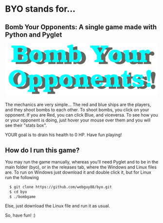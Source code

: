 # BYO stands for...
## Bomb Your Opponents: A single game made with Python and Pyglet

![](./resources/logo.png)

The mechanics are very simple...
The red and blue ships are the players, and they shoot bombs to each other.
To shoot bombs, you click on your opponent. If you are Red, you can click Blue, and viceversa.
To see how you or your opponent is doing, just hover your mouse over them
and you will see their "stats box".

YOUR goal is to drain his health to 0 HP. Have fun playing!

## How do I run this game?
You may run the game manually, whereas you'll need Pyglet and to be in the main folder (byo),
or in the releases tab, where the Windows and Linux files are.
To run on Windows just download it and double click it, but for Linux run the following
```
  $ git clone https://github.com/webguy88/byo.git
  $ cd byo
  $ ./bombgame
```
Else, just download the Linux file and run it as usual.

So, have fun! :)
